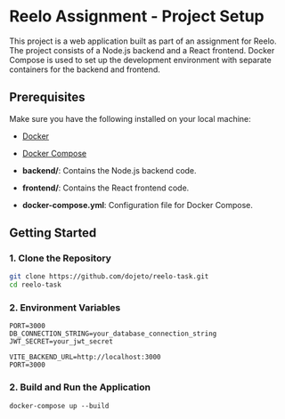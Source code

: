 # Reelo Assignment - Project Setup

This project is a web application built as part of an assignment for Reelo. The project consists of a Node.js backend and a React frontend. Docker Compose is used to set up the development environment with separate containers for the backend and frontend.

## Prerequisites

Make sure you have the following installed on your local machine:

- [Docker](https://www.docker.com/get-started)
- [Docker Compose](https://docs.docker.com/compose/install/)


- **backend/**: Contains the Node.js backend code.
- **frontend/**: Contains the React frontend code.
- **docker-compose.yml**: Configuration file for Docker Compose.

## Getting Started

### 1. Clone the Repository

```bash
git clone https://github.com/dojeto/reelo-task.git
cd reelo-task
```

### 2. Environment Variables

```
PORT=3000
DB_CONNECTION_STRING=your_database_connection_string
JWT_SECRET=your_jwt_secret
```

```
VITE_BACKEND_URL=http://localhost:3000
PORT=3000
```


### 2. Build and Run the Application
```
docker-compose up --build
```
